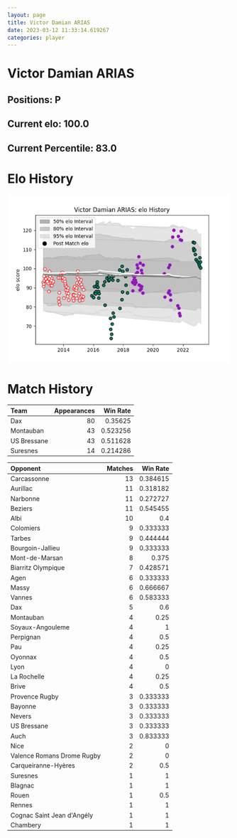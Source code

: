 ```yaml
---  
layout: page  
title: Victor Damian ARIAS  
date: 2023-03-12 11:33:14.619267  
categories: player  
---
```

# Victor Damian ARIAS

## Positions: P

## Current elo: 100.0

## Current Percentile: 83.0

# Elo History


![elo history](history_VictorDamianARIAS.png)
# Match History


| Team        |   Appearances |   Win Rate |
|:------------|--------------:|-----------:|
| Dax         |            80 |   0.35625  |
| Montauban   |            43 |   0.523256 |
| US Bressane |            43 |   0.511628 |
| Suresnes    |            14 |   0.214286 |

| Opponent                   |   Matches |   Win Rate |
|:---------------------------|----------:|-----------:|
| Carcassonne                |        13 |   0.384615 |
| Aurillac                   |        11 |   0.318182 |
| Narbonne                   |        11 |   0.272727 |
| Beziers                    |        11 |   0.545455 |
| Albi                       |        10 |   0.4      |
| Colomiers                  |         9 |   0.333333 |
| Tarbes                     |         9 |   0.444444 |
| Bourgoin-Jallieu           |         9 |   0.333333 |
| Mont-de-Marsan             |         8 |   0.375    |
| Biarritz Olympique         |         7 |   0.428571 |
| Agen                       |         6 |   0.333333 |
| Massy                      |         6 |   0.666667 |
| Vannes                     |         6 |   0.583333 |
| Dax                        |         5 |   0.6      |
| Montauban                  |         4 |   0.25     |
| Soyaux-Angouleme           |         4 |   1        |
| Perpignan                  |         4 |   0.5      |
| Pau                        |         4 |   0.25     |
| Oyonnax                    |         4 |   0.5      |
| Lyon                       |         4 |   0        |
| La Rochelle                |         4 |   0.25     |
| Brive                      |         4 |   0.5      |
| Provence Rugby             |         3 |   0.333333 |
| Bayonne                    |         3 |   0.333333 |
| Nevers                     |         3 |   0.333333 |
| US Bressane                |         3 |   0.333333 |
| Auch                       |         3 |   0.833333 |
| Nice                       |         2 |   0        |
| Valence Romans Drome Rugby |         2 |   0        |
| Carqueiranne-Hyères        |         2 |   0.5      |
| Suresnes                   |         1 |   1        |
| Blagnac                    |         1 |   1        |
| Rouen                      |         1 |   0.5      |
| Rennes                     |         1 |   1        |
| Cognac Saint Jean d'Angély |         1 |   1        |
| Chambery                   |         1 |   1        |